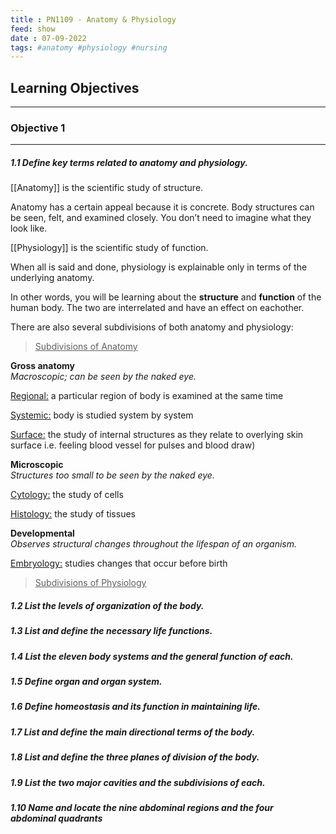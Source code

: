 ```yaml
---
title : PN1109 - Anatomy & Physiology
feed: show
date : 07-09-2022
tags: #anatomy #physiology #nursing
---
```


## Learning Objectives
--------------
### Objective 1
--------------
##### 1.1 Define key terms related to anatomy and physiology.

[[Anatomy]] is the scientific study of structure.

Anatomy has a certain appeal because it is concrete. 
Body structures can be seen, felt, and examined closely. 
You don’t need to imagine what they look like.

[[Physiology]] is the scientific study of function.

When all is said and done, physiology is explainable only in terms of the underlying anatomy.

In other words, you will be learning about the **structure** and **function** of the human body. The two are interrelated and have an effect on eachother.

There are also several subdivisions of both anatomy and physiology:

> <u>Subdivisions of Anatomy</u>

**Gross anatomy**<br>
*Macroscopic; can be seen by the naked eye.*

<u>Regional:</u> a particular region of body is examined at the same time

<u>Systemic:</u> body is studied system by system

<u>Surface:</u> the study of internal structures as they relate to overlying skin surface i.e. feeling blood vessel for pulses and blood draw)

**Microscopic**<br>
*Structures too small to be seen by the naked eye.*

<u>Cytology:</u> the study of cells

<u>Histology:</u> the study of tissues

**Developmental**<br>
*Observes structural changes throughout the lifespan of an organism.*

<u>Embryology:</u> studies changes that occur before birth

> <u>Subdivisions of Physiology</u>




##### 1.2 List the levels of organization of the body.

##### 1.3 List and define the necessary life functions.

##### 1.4 List the eleven body systems and the general function of each.

##### 1.5 Define organ and organ system.

##### 1.6 Define homeostasis and its function in maintaining life.

##### 1.7 List and define the main directional terms of the body.

##### 1.8 List and define the three planes of division of the body.

##### 1.9 List the two major cavities and the subdivisions of each.

##### 1.10 Name and locate the nine abdominal regions and the four abdominal quadrants



